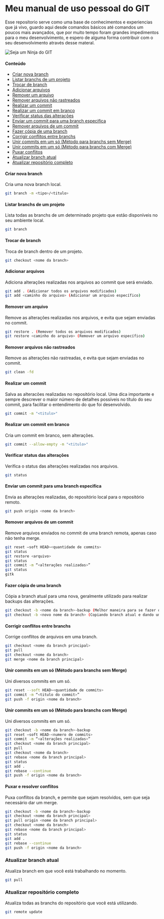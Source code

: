 # Meu manual de uso pessoal do GIT

Esse reposítorio serve como uma base de conhecimentos e experiencias que já vivo, guardo aqui desde comandos básicos até comandos um poucos mais avançados, que por muito tempo foram grandes impedimentos para o meu desenvolvimento, e espero de alguma forma contribuir com o seu desenvolvimento através desse materal.

![Seja um Ninja do GIT](https://blog.da2k.com.br/uploads/2015/07/banner-git-e-github-ninja.jpg)

#### Conteúdo
- [Criar nova branch](#criar-nova-branch)
- [Listar branchs de um projeto](#listar-branchs-de-um-projeto)
- [Trocar de branch](#trocar-de-branch)
- [Adicionar arquivos](#adicionar-arquivos)
- [Remover um arquivo](#remover-um-arquivo)
- [Remover arquivos não rastreados](#remover-arquivos-nao-rastreados)
- [Realizar um commit](#realizar-um-commit)
- [Realizar um commit em branco](#realizar-um-commit-em-branco)
- [Verificar status das alterações](#verificar-status-das-alteracoes)
- [Enviar um commit para uma branch especifica](#enviar-um-commit-para-uma-branch-especifica)
- [Remover arquivos de um commit](#remover-arquivos-de-um-commit)
- [Fazer cópia de uma branch](#fazer-copia-de-uma-branch)
- [Corrigir conflitos entre branchs](#corrigir-conflitos-entre-branchs)
- [Unir commits em um só (Método para branchs sem Merge)](#criar-nova-branch)
- [Unir commits em um só (Método para branchs com Merge)](#criar-nova-branch)
- [Puxar conflitos](#puxar-conflitos)
- [Atualizar branch atual](#atualizar-branch-atual)
- [Atualizar repositório completo](#atualizar-repositorio-completo)

#### Criar nova branch
Cria uma nova branch local.
```sh
git branch -m <tipo>/<titulo>
```

#### Listar branchs de um projeto
Lista todas as branchs de um determinado projeto que estão disponíveis no seu ambiente local.
```sh
git branch
```

#### Trocar de branch
Troca de branch dentro de um projeto.
```sh
git checkout <nome da branch>
```

#### Adicionar arquivos
Adiciona alterações realizadas nos arquivos ao commit que será enviado.
```sh
git add . (Adicionar todos os arquivos modificados)
git add <caminho do arquivo> (Adicionar um arquivo específico)
```

#### Remover um arquivo
Remove as alterações realizadas nos arquivos, e evita que sejam enviadas no commit.
```sh
git restore . (Remover todos os arquivos modificados)
git restore <caminho do arquivo> (Remover um arquivo específico)
```

#### Remover arquivos não rastreados
Remove as alterações não rastreadas, e evita que sejam enviadas no commit.
```sh
git clean -fd
```

#### Realizar um commit
Salva as alteracões realizadas no repositório local. Uma dica importante e sempre descrever o maior número de detalhes possíveis no título do seu commit, para facilitar o entendimento do que foi desenvolvido.
```sh
git commit -m "<titulo>"
```

#### Realizar um commit em branco
Cria um commit em branco, sem alterações.
```sh
git commit --allow-empty -m "<titulo>"
```
#### Verificar status das alterações
Verifica o status das alterações realizadas nos arquivos.
```sh
git status
```

#### Enviar um commit para uma branch especifica
Envia as alterações realizadas, do repositório local para o repositório remoto.
```sh
git push origin <nome da branch>
```

#### Remover arquivos de um commit
Remove arquivos enviados no commit de uma branch remota, apenas caso não tenha merge.
```sh
git reset —soft HEAD~<quantidade de commits>
git status
git restore <arquivo>
git status
git commit -m “<alterações realizadas>”
git status
gitk
```

#### Fazer cópia de uma branch
Cópia a branch atual para uma nova, geralmente utilizado para realizar backups das alterações.
```sh
git checkout -b <nome da branch>-backup (Melhor maneira para se fazer o backup de uma branch e manter sua referência)
git checkout -b <novo nome da branch> (Copiando branch atual e dando um novo nome para ela)
```

#### Corrigir conflitos entre branchs
Corrige conflitos de arquivos em uma branch.
```sh
git checkout <nome da branch principal>
git pull
git checkout <nome da branch>
git merge <nome da branch principal>
```

#### Unir commits em um só (Método para branchs sem Merge)
Uni diversos commits em um só.
```sh
git reset --soft HEAD~<quantidade de commits>
git commit -m “<titulo do commit>”
git push -f origin <nome da branch>
```

#### Unir commits em um só (Método para branchs com Merge)
Uni diversos commits em um só.
```sh
git checkout -b <nome da branch>-backup
git reset —soft HEAD-<numero de commits>
git commit -m “<alterações realizadas>”
git checkout <nome da branch principal>
git pull
git checkout <nome da branch>
git rebase <nome da branch principal>
git status
git add .
git rebase --continue
git push -f origin <nome da branch>
```

#### Puxar e resolver conflitos
Puxa conflitos da branch, e permite que sejam resolvidos, sem que seja necessário dar um merge.
```sh
git checkout -b <nome da branch>-backup
git checkout <nome da branch principal>
git pull origin <nome da branch principal>
git checkout <nome da branch>
git rebase <nome da branch principal>
git status
git add .
git rebase --continue
git push -f origin <nome da branch>
```

### Atualizar branch atual
Atualiza branch em que você está trabalhando no momento.
```sh
git pull
```

### Atualizar repositório completo
Atualiza todas as branchs do repositório que você está utilizando.
```sh
git remote update
```
